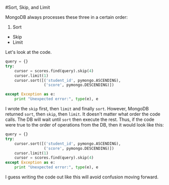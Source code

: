 #Sort, Skip, and Limit

MongoDB always processes these three in a certain order:

1. Sort
* Skip
* Limit

Let's look at the code.

```python
query = {}
try:
    cursor = scores.find(query).skip(4)
    cursor.limit(1)
    cursor.sort([('student_id', pymongo.ASCENDING),
                 ('score', pymongo.DESCENDING)])

except Exception as e:
    print "Unexpected error:", type(e), e
```
I wrote the ```skip``` first, then ```limit``` and finally ```sort```. However, MongoDB returned ```sort```, then ```skip```, then ```limit```. It doesn't matter what order the code calls. The DB will wait until ```sort``` then execute the rest. Thus, if the code were true to the order of operations from the DB, then it would look like this:

```python
query = {}
try:
    cursor.sort([('student_id', pymongo.ASCENDING),
                 ('score', pymongo.DESCENDING)])
    cursor.limit(1)
    cursor = scores.find(query).skip(4)
except Exception as e:
    print "Unexpected error:", type(e), e
```
I guess writing the code out like this will avoid confusion moving forward.
